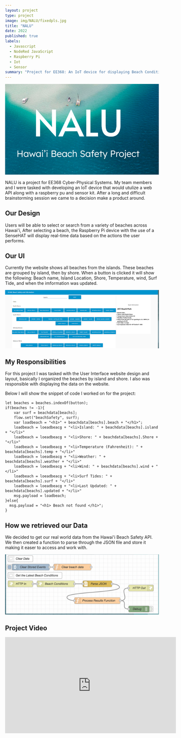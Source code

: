 ```yaml
---
layout: project
type: project
image: img/NALU/fixedpls.jpg
title: "NALU"
date: 2022
published: true
labels:
  - Javascript
  - NodeRed JavaScript
  - Raspberry Pi
  - Iot
  - Sensor
summary: "Project for EE368: An IoT device for displaying Beach Conditions."
---
```


<p align = "center">
  <img width="700px" src="../img/NALU/naluheader.png" class="img-thumbnail" >
</p>

NALU is a project for EE368 Cyber-Physical Systems. My team members and I were tasked with developing an IoT device that would utulize a web API along with a raspberry pu and sensor kit. After a long and difficult brainstorming session we came to a decision make a product around. 


<h2> Our Design </h2>
Users will be able to select or search from a variety of beaches across Hawai'i, After selecting a beach, the Raspberry Pi device with the use of a SenseHAT will display real-time data based on the actions the user performs.

<h2> Our UI </h2>
Currently the website shows all beaches from the islands. These beaches are grouped by island, then by shore. When a button is clicked it will show the following: Beach name, Island Location, Shore, Temperature, wind, Surf Tide, and when the imformation was updated.

<p align = "center">
  <img width="700px" src="../img/NALU/naluui.png" class="img-thumbnail" >
</p>

<h2> My Responsibilities </h2>
For this project I was tasked with the User Interface website design and layout, basically I organized the beaches by island and shore. I also was responsible with displaying the data on the website. 

Below I will show the snippet of code I worked on for the project:
```
let beaches = beaches.indexOf(button);
if(beaches != -1){
    var surf = beachdata[beachs];
    flow.set("beachSafety", surf);
    var loadbeach = "<h1>" + beachdata[beachs].beach + "</h1>";
    loadbeach = loeadbeacg + "<li>Island: " + beachdata[beachs].island + "</li>"
    loadbeach = loeadbeacg + "<li>Shore: " + beachdata[beachs].Shore + "</li>"
    loadbeach = loeadbeacg + "<li>Temperature (Fahrenheit): " + beachdata[beachs].temp + "</li>"
    loadbeach = loeadbeacg + "<li>Weather: " + beachdata[beachs].weather + "</li>"
    loadbeach = loeadbeacg + "<li>Wind: " + beachdata[beachs].wind + "</li>"
    loadbeach = loeadbeacg + "<li>Surf Tides: " + beachdata[beachs].surf + "</li>"
    loadbeach = loeadbeacg + "<li>Last Updated: " + beachdata[beachs].updated + "</li>"
    msg.payload = loadbeach;
}else{
  msg.payload = "<h1> Beach not found </h1>";
}
```
<h2> How we retrieved our Data </h2>
We decided to get our real world data from the Hawai'i Beach Safety API. We then created a function to parse through the JSON file and store it making it easer to access and work with.

<p align = "center">
  <img width="700px" src="../img/NALU/naludata.png" class="img-thumbnail" >
</p>


<h2> Project Video </h2>

<p align = "center">
  <iframe width="560" height="315" src="https://www.youtube.com/embed/TPokvyT3zXM" title="YouTube video player" frameborder="0" allow="accelerometer; autoplay; clipboard-write; encrypted-media; gyroscope; picture-in-picture" allowfullscreen></iframe>
</p>
